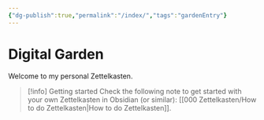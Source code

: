 ```yaml
---
{"dg-publish":true,"permalink":"/index/","tags":"gardenEntry"}
---
```


# Digital Garden
Welcome to my personal Zettelkasten.

>[!info] Getting started
>Check the following note to get started with your own Zettelkasten in Obsidian (or similar): [[000 Zettelkasten/How to do Zettelkasten\|How to do Zettelkasten]].


